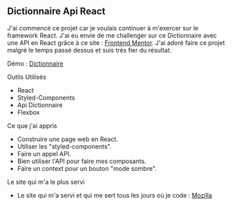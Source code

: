 ## Dictionnaire Api React

J'ai commencé ce projet car je voulais continuer à m'exercer sur le framework React.
J'ai eu envie de me challenger sur ce Dictionnaire avec une API en React grâce à ce site : [Frontend Mentor](https://www.frontendmentor.io/).
J'ai adoré faire ce projet malgré le temps passé dessus et suis très fier du résultat.

Démo : [Dictionnaire](https://rcdsdw.github.io/Dictionary/)

Outils Utilisés

- React
- Styled-Components
- Api Dictionnaire
- Flexbox

Ce que j'ai appris

- Construire une page web en React.
- Utiliser les "styled-components".
- Faire un appel API.
- Bien utiliser l'API pour faire mes composants.
- Faire un context pour un bouton "mode sombre".


Le site qui m'a le plus servi

- Le site qui m'a servi et qui me sert tous les jours où je code : [Mozilla](https://developer.mozilla.org/fr/docs/Web)
